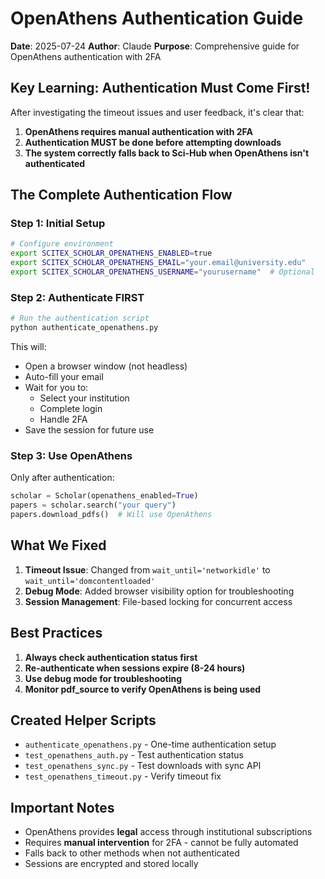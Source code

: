 # OpenAthens Authentication Guide

**Date**: 2025-07-24
**Author**: Claude
**Purpose**: Comprehensive guide for OpenAthens authentication with 2FA

## Key Learning: Authentication Must Come First!

After investigating the timeout issues and user feedback, it's clear that:
1. **OpenAthens requires manual authentication with 2FA**
2. **Authentication MUST be done before attempting downloads**
3. **The system correctly falls back to Sci-Hub when OpenAthens isn't authenticated**

## The Complete Authentication Flow

### Step 1: Initial Setup
```bash
# Configure environment
export SCITEX_SCHOLAR_OPENATHENS_ENABLED=true
export SCITEX_SCHOLAR_OPENATHENS_EMAIL="your.email@university.edu"
export SCITEX_SCHOLAR_OPENATHENS_USERNAME="yourusername"  # Optional
```

### Step 2: Authenticate FIRST
```bash
# Run the authentication script
python authenticate_openathens.py
```

This will:
- Open a browser window (not headless)
- Auto-fill your email
- Wait for you to:
  - Select your institution
  - Complete login
  - Handle 2FA
- Save the session for future use

### Step 3: Use OpenAthens
Only after authentication:
```python
scholar = Scholar(openathens_enabled=True)
papers = scholar.search("your query")
papers.download_pdfs()  # Will use OpenAthens
```

## What We Fixed

1. **Timeout Issue**: Changed from `wait_until='networkidle'` to `wait_until='domcontentloaded'`
2. **Debug Mode**: Added browser visibility option for troubleshooting
3. **Session Management**: File-based locking for concurrent access

## Best Practices

1. **Always check authentication status first**
2. **Re-authenticate when sessions expire (8-24 hours)**
3. **Use debug mode for troubleshooting**
4. **Monitor pdf_source to verify OpenAthens is being used**

## Created Helper Scripts

- `authenticate_openathens.py` - One-time authentication setup
- `test_openathens_auth.py` - Test authentication status
- `test_openathens_sync.py` - Test downloads with sync API
- `test_openathens_timeout.py` - Verify timeout fix

## Important Notes

- OpenAthens provides **legal** access through institutional subscriptions
- Requires **manual intervention** for 2FA - cannot be fully automated
- Falls back to other methods when not authenticated
- Sessions are encrypted and stored locally